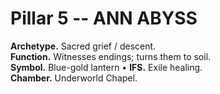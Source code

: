 # Pillar 5 -- ANN ABYSS
**Archetype.** Sacred grief / descent.  
**Function.** Witnesses endings; turns them to soil.  
**Symbol.** Blue-gold lantern • **IFS.** Exile healing.  
**Chamber.** Underworld Chapel.